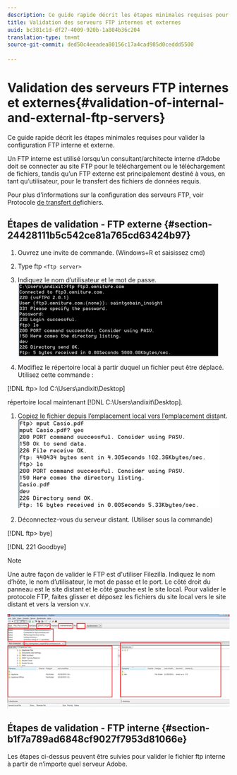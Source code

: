 ```yaml
---
description: Ce guide rapide décrit les étapes minimales requises pour valider la configuration FTP interne et externe.
title: Validation des serveurs FTP internes et externes
uuid: bc381c1d-df27-4009-920b-1a804b36c204
translation-type: tm+mt
source-git-commit: ded50c4eeadea80156c17a4cad985d0ceddd5500

---
```



# Validation des serveurs FTP internes et externes{#validation-of-internal-and-external-ftp-servers}

Ce guide rapide décrit les étapes minimales requises pour valider la configuration FTP interne et externe.

Un FTP interne est utilisé lorsqu’un consultant/architecte interne d’Adobe doit se connecter au site FTP pour le téléchargement ou le téléchargement de fichiers, tandis qu’un FTP externe est principalement destiné à vous, en tant qu’utilisateur, pour le transfert des fichiers de données requis.

Pour plus d’informations sur la configuration des serveurs FTP, voir Protocole [de transfert de](https://docs.adobe.com/content/help/en/analytics/export/ftp-and-sftp/ftp-overview.html)fichiers.

## Étapes de validation - FTP externe {#section-24428111b5c542ce81a765cd63424b97}

1. Ouvrez une invite de commande. (Windows+R et saisissez cmd)
1. Type ftp `<ftp server>`
1. Indiquez le nom d’utilisateur et le mot de passe. ![](assets/dwb_impl_ftp1.png)

1. Modifiez le répertoire local à partir duquel un fichier peut être déplacé. Utilisez cette commande :

[!DNL ftp> lcd C:\Users\andixit\Desktop]

répertoire local maintenant [!DNL C:\Users\andixit\Desktop].

1. Copiez le fichier depuis l’emplacement local vers l’emplacement distant. ![](assets/dwb_impl_ftp2.png)

1. Déconnectez-vous du serveur distant. (Utiliser sous la commande)

[!DNL ftp> bye]

[!DNL 221 Goodbye]

>[!NOTE]
>
>Une autre façon de valider le FTP est d&#39;utiliser Filezilla. Indiquez le nom d’hôte, le nom d’utilisateur, le mot de passe et le port. Le côté droit du panneau est le site distant et le côté gauche est le site local. Pour valider le protocole FTP, faites glisser et déposez les fichiers du site local vers le site distant et vers la version v.v.

![](assets/dwb_impl_ftp3.png)

## Étapes de validation - FTP interne {#section-b1f7a789ad6848cf9027f7953d81066e}

Les étapes ci-dessus peuvent être suivies pour valider le fichier ftp interne à partir de n’importe quel serveur Adobe.
